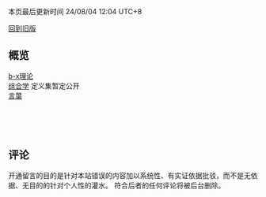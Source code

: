 <style>red{color: red;}</style>

本页最后更新时间 24/08/04 12:04 UTC+8

[回到旧版](pages/old)

## 概览

[b-x理论](/pages/b-x_outline)  
[组合学](/pages/combinatorics) 定义集暂定公开  
[言葉](/pages/sayings)

<br><br><br>
## 评论
开通留言的目的是针对本站错误的内容加以系统性、有实证依据批驳，而不是无依据、无目的的针对个人性的灌水。
符合后者的任何评论将被后台删除。
<div id="gitalk-container"></div>
<link rel="stylesheet" href="https://unpkg.com/gitalk/dist/gitalk.css">
<script src="https://unpkg.com/gitalk/dist/gitalk.min.js"></script>
<script>
var gitalk = new Gitalk({
  clientID: 'Ov23licSxFdK9YLP1pwj',
  clientSecret: 'fdcfee462fdeb5cc67050dfd7b964544cffd6a52',
  repo: 'r-intmax.github.io',
  owner: 'r-intmax',
  admin: ['r-intmax'],
  title: 'comments',
  distractionFreeMode: false
})

gitalk.render('gitalk-container')
</script>
